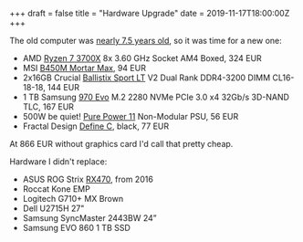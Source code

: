 +++
draft = false
title = "Hardware Upgrade"
date = 2019-11-17T18:00:00Z
+++

The old computer was [nearly 7.5 years old][hw2012], so it was time for a new one:

 * AMD [Ryzen 7 3700X][ryzen7] 8x 3.60 GHz Socket AM4 Boxed, 324 EUR
 * MSI [B450M Mortar Max][b450m], 94 EUR
 * 2x16GB Crucial [Ballistix Sport LT][basport] V2 Dual Rank DDR4-3200 DIMM CL16-18-18, 144 EUR
 * 1 TB Samsung [970 Evo][970evo] M.2 2280 NVMe PCIe 3.0 x4 32Gb/s 3D-NAND TLC, 167 EUR
 * 500W be quiet! [Pure Power 11][pp500] Non-Modular PSU, 56 EUR
 * Fractal Design [Define C][definec], black, 77 EUR

At 866 EUR without graphics card I'd call that pretty cheap.

Hardware I didn't replace:

 * ASUS ROG Strix [RX470][asusrx470], from 2016
 * Roccat Kone EMP
 * Logitech G710+ MX Brown
 * Dell U2715H 27"
 * Samsung SyncMaster 2443BW 24”
 * Samsung EVO 860 1 TB SSD

[hw2012]: /blog/2012/hardware-upgrade
[ryzen7]: https://www.amd.com/en/products/cpu/amd-ryzen-7-3700x
[b450m]: https://www.msi.com/Motherboard/B450M-MORTAR-MAX.html
[basport]: https://www.crucial.com/usa/en/memory-ballistix-sport-lt
[970evo]: https://www.samsung.com/us/computing/memory-storage/solid-state-drives/ssd-970-evo-nvme-m-2-1tb-mz-v7e1t0bw/
[pp500]: https://www.bequiet.com/en/powersupply/1546
[definec]: https://www.fractal-design.com/products/cases/define/define-c/black/
[asusrx470]: https://www.asus.com/us/Graphics-Cards/ROG-STRIX-RX470-O4G-GAMING/
